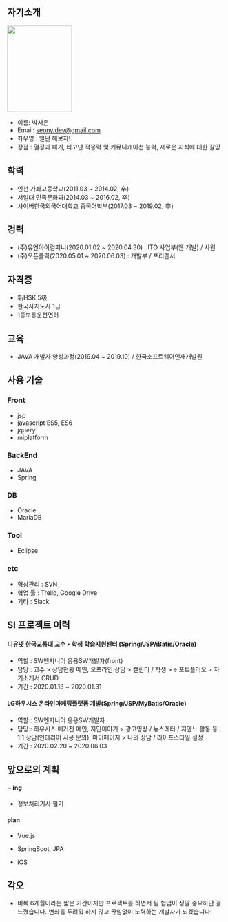 ## 자기소개

<img src="https://user-images.githubusercontent.com/67998346/87427378-a56ca980-c61b-11ea-81e5-b2e1311a17c4.jpg" width="150" height="200"></img>
- 이름: 박서은
- Email: seony.dev@gmail.com
- 좌우명 : 일단 해보자!
- 장점 : 열정과 패기, 타고난 적응력 및 커뮤니케이션 능력, 새로운 지식에 대한 갈망

## 학력

- 인천 가좌고등학교(2011.03 ~ 2014.02, 卒)
- 서일대 민족문화과(2014.03 ~ 2016.02, 卒)
- 사이버한국외국어대학교 중국어학부(2017.03 ~ 2019.02, 卒)

## 경력

- (주)유엔아이컴퍼니(2020.01.02 ~ 2020.04.30) : ITO 사업부(웹 개발) / 사원
- (주)오픈클릭(2020.05.01 ~ 2020.06.03) : 개발부 / 프리랜서

## 자격증

- 新HSK 5级
- 한국사지도사 1급
- 1종보통운전면허

## 교육

- JAVA 개발자 양성과정(2019.04 ~ 2019.10) / 한국소프트웨어인재개발원

## 사용 기술
### Front

- jsp
- javascript ES5, ES6
- jquery
- miplatform

### BackEnd

- JAVA
- Spring

### DB
- Oracle
- MariaDB

### Tool
- Eclipse

### etc
- 형상관리 : SVN
- 협업 툴 : Trello, Google Drive
- 기타 : Slack

## SI 프로젝트 이력

#### 디유넷 한국교통대 교수・학생 학습지원센터 (Spring/JSP/iBatis/Oracle)

- 역할 : SW엔지니어 응용SW개발자(front)
- 담당 : 교수 > 상담현황 메인, 오프라인 상담 > 캘린더 / 학생 > e 포트폴리오 > 자기소개서 CRUD
- 기간 : 2020.01.13 ~ 2020.01.31

#### LG하우시스 온라인마케팅플랫폼 개발(Spring/JSP/MyBatis/Oracle)

- 역할 : SW엔지니어 응용SW개발자
- 담당 : 하우시스 매거진 메인, 지인이야기 > 광고영상 / 뉴스레터 / 지엔느 활동 등 , 1:1 상담(인테리어 시공 문의), 마이페이지 > 나의 상담 / 라이프스타일 설정 
- 기간 : 2020.02.20 ~ 2020.06.03

## 앞으로의 계획

#### ~ ing
- 정보처리기사 필기

#### plan

- Vue.js
- SpringBoot, JPA

- iOS

## 각오

- 비록 6개월이라는 짧은 기간이지만 프로젝트를 하면서 팀 협업이 정말 중요하단 걸 느꼈습니다. 변화를 두려워 하지 않고 끊임없이 노력하는 개발자가 되겠습니다!
